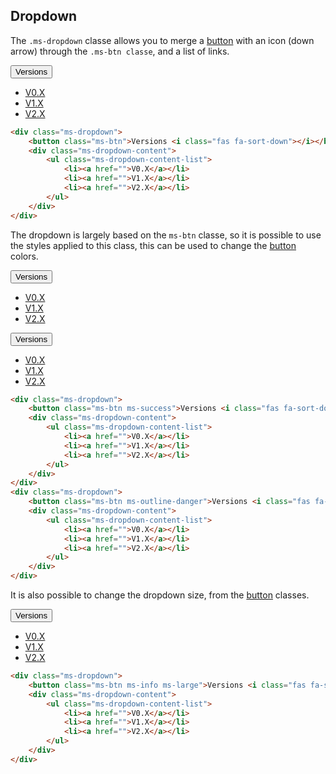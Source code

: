 ## Dropdown

The `.ms-dropdown` classe allows you to merge a [button](components/buttons.md) with an icon (down arrow) through the `.ms-btn classe`, and a list of links.

<div class="ms-dropdown">
    <button class="ms-btn">Versions <i class="fas fa-sort-down"></i></button>
    <div class="ms-dropdown-content">
        <ul class="ms-dropdown-content-list">
            <li><a href="">V0.X</a></li>
            <li><a href="">V1.X</a></li>
            <li><a href="">V2.X</a></li>
        </ul>
    </div>
</div>

```html
<div class="ms-dropdown">
    <button class="ms-btn">Versions <i class="fas fa-sort-down"></i></button>
    <div class="ms-dropdown-content">
        <ul class="ms-dropdown-content-list">
            <li><a href="">V0.X</a></li>
            <li><a href="">V1.X</a></li>
            <li><a href="">V2.X</a></li>
        </ul>
    </div>
</div>
```

The dropdown is largely based on the `ms-btn` classe, so it is possible to use the styles applied to this class, this can be used to change the [button](components/buttons.md) colors.

<div class="ms-dropdown">
    <button class="ms-btn ms-success">Versions <i class="fas fa-sort-down"></i></button>
    <div class="ms-dropdown-content">
        <ul class="ms-dropdown-content-list">
            <li><a href="">V0.X</a></li>
            <li><a href="">V1.X</a></li>
            <li><a href="">V2.X</a></li>
        </ul>
    </div>
</div>

<div class="ms-dropdown">
    <button class="ms-btn ms-outline-danger">Versions <i class="fas fa-sort-down"></i></button>
    <div class="ms-dropdown-content">
        <ul class="ms-dropdown-content-list">
            <li><a href="">V0.X</a></li>
            <li><a href="">V1.X</a></li>
            <li><a href="">V2.X</a></li>
        </ul>
    </div>
</div>

```html
<div class="ms-dropdown">
    <button class="ms-btn ms-success">Versions <i class="fas fa-sort-down"></i></button>
    <div class="ms-dropdown-content">
        <ul class="ms-dropdown-content-list">
            <li><a href="">V0.X</a></li>
            <li><a href="">V1.X</a></li>
            <li><a href="">V2.X</a></li>
        </ul>
    </div>
</div>
<div class="ms-dropdown">
    <button class="ms-btn ms-outline-danger">Versions <i class="fas fa-sort-down"></i></button>
    <div class="ms-dropdown-content">
        <ul class="ms-dropdown-content-list">
            <li><a href="">V0.X</a></li>
            <li><a href="">V1.X</a></li>
            <li><a href="">V2.X</a></li>
        </ul>
    </div>
</div>
```

It is also possible to change the dropdown size, from the [button](components/buttons.md) classes.

<div class="ms-dropdown">
    <button class="ms-btn ms-info ms-large">Versions <i class="fas fa-sort-down"></i></button>
    <div class="ms-dropdown-content">
        <ul class="ms-dropdown-content-list">
            <li><a href="">V0.X</a></li>
            <li><a href="">V1.X</a></li>
            <li><a href="">V2.X</a></li>
        </ul>
    </div>
</div>

```html
<div class="ms-dropdown">
    <button class="ms-btn ms-info ms-large">Versions <i class="fas fa-sort-down"></i></button>
    <div class="ms-dropdown-content">
        <ul class="ms-dropdown-content-list">
            <li><a href="">V0.X</a></li>
            <li><a href="">V1.X</a></li>
            <li><a href="">V2.X</a></li>
        </ul>
    </div>
</div>
```